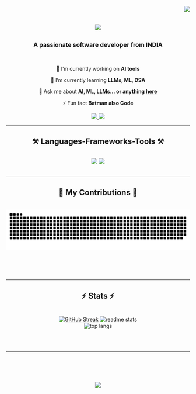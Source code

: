 
<img align="right" src="https://visitor-badge.laobi.icu/badge?page_id=AmeyThore.AmeyThore" />

<h1 align="center">
    <img src="https://readme-typing-svg.herokuapp.com/?font=Righteous&size=35&center=true&vCenter=true&width=500&height=70&duration=4000&lines=Hi+There!+👋;+I'm+Amey+Thore!;" />
</h1>

<h3 align="center">A passionate software developer from INDIA</h3>

<br/>

<div align="center">
 
 🔭 I’m currently working on **AI tools**
 
 🌱 I’m currently learning **LLMs, ML, DSA**

💬 Ask me about **AI, ML, LLMs... or anything [here](https://github.com/AmeyThore/AmeyThore/issues)**

⚡ Fun fact **Batman also Code**

 </div>
 
<div align="center"> 
  <a href="mailto:ameythore5@gmail.com">
    <img src="https://img.shields.io/badge/Gmail-333333?style=for-the-badge&logo=gmail&logoColor=red" />
  </a>
  <a href="https://www.linkedin.com/in/ameythore08/" target="_blank">
    <img src="https://img.shields.io/badge/LinkedIn-0077B5?style=for-the-badge&logo=linkedin&logoColor=white" target="_blank" />
  </a>
  <!-- <a href="https://AmeyThore.github.io" target="_blank">
     <img src="https://img.shields.io/badge/Portfolio-FF5722?style=for-the-badge&logo=todoist&logoColor=white" target="_blank" /> sqlite, safari, google-chrome are other good icon options
  </a> -->
</div>

 <hr/>
 
<h2 align="center">⚒️ Languages-Frameworks-Tools ⚒️</h2>
<br/>
<div align="center">
    <img src="https://skillicons.dev/icons?i=java,py,bootstrap,php,html,css,vscode,github,git" />
    <img src="https://skillicons.dev/icons?i=c,mysql,sklearn,docker,eclipse,ubuntu,linux" /><br>
</div>

<br/>
<hr/>

<div align="center">
  <h2>🐍 My Contributions 🐍</h2>
  <br>
  <img alt="snake eating my contributions" src="https://raw.githubusercontent.com/AmeyThore/AmeyThore/output/github-contribution-grid-snake-dark.svg" />

  
  <br/><br/><br/>
</div>

<hr/>

<h2 align="center">⚡ Stats ⚡</h2>
<br>
<div align=center>
  <!--<img width=390 src="https://github-readme-stats.vercel.app/?user=AmeyThore&count_private=true&theme=react&border_radius=10" alt="streak stats"/>-->
<a href="https://git.io/streak-stats"><img src="https://streak-stats.demolab.com?user=AmeyThore&theme=react&border_radius=10&card_width=390&card_height=160" alt="GitHub Streak" /></a>
  <img width=390 src="https://github-readme-stats.vercel.app/api?username=AmeyThore&count_private=true&show_icons=true&theme=react&rank_icon=github&border_radius=10" alt="readme stats" />
  <br/>
  <img width=325 align="center" src="https://github-readme-stats.vercel.app/api/top-langs/?username=AmeyThore&hide=HTML&langs_count=8&layout=compact&theme=react&border_radius=10&size_weight=0.5&count_weight=0.5&exclude_repo=github-readme-stats" alt="top langs" />
</div>

<br/><br/>

<hr/>

<br/>

<h1 align="center">
    <img src="https://readme-typing-svg.herokuapp.com/?font=Righteous&size=35&center=true&vCenter=true&width=800&height=70&duration=4000&lines=shoot+me+a+message+on+LinkedIn!+👋;" />
</h1>

<br/>

